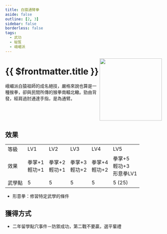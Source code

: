 ```yaml
---
title: 白猿通臂拳
aside: false
outline: [2, 3]
sidebar: false
borderless: false
tags:
  - 武功
  - 秘笈
  - 峨嵋派
---
```


<img src="/images/books/item_book_6006.png" align="right" width="200" />

# {{ $frontmatter.title }}

峨嵋派白猿祖師的成名絕技，嚴格來說也算是一種猴拳，卻與民間所傳的猴拳南轅北轍。勁由背發，經肩過肘通達手指，是為通臂。
<br clear="all" />

## 效果

<table>
    <tr>
        <td>等級</td>
        <td>LV1</td>
        <td>LV2</td>
        <td>LV3</td>
        <td>LV4</td>
        <td>LV5</td>
    </tr>
    <tr>
        <td>效果</td>
        <td>拳掌+1<br>輕功+1</td>
        <td>拳掌+2<br>輕功+1</td>
        <td>拳掌+3<br>輕功+2</td>
        <td>拳掌+4<br>輕功+2</td>
        <td>拳掌+5<br>輕功+3<br>形意拳LV1</td>
    </tr>
    <tr>
        <td>武學點</td>
        <td>5</td>
        <td>5</td>
        <td>5</td>
        <td>5</td>
        <td>5 (25)</td>
    </tr>
</table>

- 形意拳：修習特定武學的條件

## 獲得方式

- 二年留學點穴事件－防禦成功，第二戰不要贏，選平輩禮
